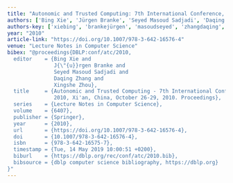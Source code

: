 ```yaml
---
title: "Autonomic and Trusted Computing: 7th International Conference, ATC 2010, Xi'an, China, October 26-29, 2010, Proceedings"
authors: ['Bing Xie', 'Jürgen Branke', 'Seyed Masoud Sadjadi', 'Daqing Zhang 0001', 'Xingshe Zhou']
authors-key: ['xiebing', 'brankejürgen', 'masoudseyed', 'zhangdaqing', 'zhouxingshe']
year: "2010"
article-link: "https://doi.org/10.1007/978-3-642-16576-4"
venue: "Lecture Notes in Computer Science"
bibex: "@proceedings{DBLP:conf/atc/2010,
  editor    = {Bing Xie and
               J{\"{u}}rgen Branke and
               Seyed Masoud Sadjadi and
               Daqing Zhang and
               Xingshe Zhou},
  title     = {Autonomic and Trusted Computing - 7th International Conference, {ATC}
               2010, Xi'an, China, October 26-29, 2010. Proceedings},
  series    = {Lecture Notes in Computer Science},
  volume    = {6407},
  publisher = {Springer},
  year      = {2010},
  url       = {https://doi.org/10.1007/978-3-642-16576-4},
  doi       = {10.1007/978-3-642-16576-4},
  isbn      = {978-3-642-16575-7},
  timestamp = {Tue, 14 May 2019 10:00:51 +0200},
  biburl    = {https://dblp.org/rec/conf/atc/2010.bib},
  bibsource = {dblp computer science bibliography, https://dblp.org}
}"
---
```

